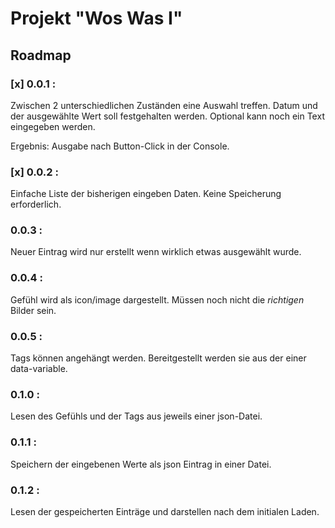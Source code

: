 # Projekt "Wos Was I"

## Roadmap

### [x] 0.0.1 :
Zwischen 2 unterschiedlichen Zuständen eine Auswahl treffen.
Datum und der ausgewählte Wert soll festgehalten werden.
Optional kann noch ein Text eingegeben werden.

Ergebnis: Ausgabe nach Button-Click in der Console.

### [x] 0.0.2 :
Einfache Liste der bisherigen eingeben Daten. Keine Speicherung erforderlich.

### 0.0.3 : 
Neuer Eintrag wird nur erstellt wenn wirklich etwas ausgewählt wurde.

### 0.0.4 :
Gefühl wird als icon/image dargestellt. Müssen noch nicht die *richtigen* Bilder sein.

### 0.0.5 :
Tags können angehängt werden. Bereitgestellt werden sie aus der einer data-variable.

### 0.1.0 :
Lesen des Gefühls und der Tags aus jeweils einer json-Datei.

### 0.1.1 :
Speichern der eingebenen Werte als json Eintrag in einer Datei.

### 0.1.2 : 
Lesen der gespeicherten Einträge und darstellen nach dem initialen Laden.